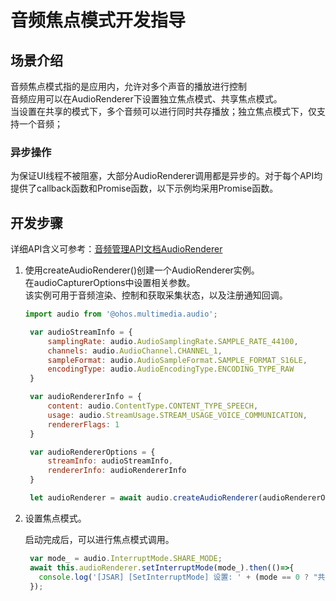 # 音频焦点模式开发指导

## 场景介绍
音频焦点模式指的是应用内，允许对多个声音的播放进行控制<br>
音频应用可以在AudioRenderer下设置独立焦点模式、共享焦点模式。<br>
当设置在共享的模式下，多个音频可以进行同时共存播放；独立焦点模式下，仅支持一个音频；

### 异步操作

为保证UI线程不被阻塞，大部分AudioRenderer调用都是异步的。对于每个API均提供了callback函数和Promise函数，以下示例均采用Promise函数。

## 开发步骤

详细API含义可参考：[音频管理API文档AudioRenderer](../reference/apis/js-apis-audio.md#audiorenderer8)


1. 使用createAudioRenderer()创建一个AudioRenderer实例。<br>
   在audioCapturerOptions中设置相关参数。<br>
   该实例可用于音频渲染、控制和获取采集状态，以及注册通知回调。<br>

   ```js
   import audio from '@ohos.multimedia.audio';

    var audioStreamInfo = {
        samplingRate: audio.AudioSamplingRate.SAMPLE_RATE_44100,
        channels: audio.AudioChannel.CHANNEL_1,
        sampleFormat: audio.AudioSampleFormat.SAMPLE_FORMAT_S16LE,
        encodingType: audio.AudioEncodingType.ENCODING_TYPE_RAW
    }
   
    var audioRendererInfo = {
        content: audio.ContentType.CONTENT_TYPE_SPEECH,
        usage: audio.StreamUsage.STREAM_USAGE_VOICE_COMMUNICATION,
        rendererFlags: 1
    }
   
    var audioRendererOptions = {
        streamInfo: audioStreamInfo,
        rendererInfo: audioRendererInfo
    }
   
    let audioRenderer = await audio.createAudioRenderer(audioRendererOptions);
   ```

2. 设置焦点模式。
   
   启动完成后，可以进行焦点模式调用。<br>

   ```js
    var mode_ = audio.InterruptMode.SHARE_MODE;
    await this.audioRenderer.setInterruptMode(mode_).then(()=>{
      console.log('[JSAR] [SetInterruptMode] 设置: ' + (mode == 0 ? "共享模式":"独立焦点模式") + "成功" );
    });
   ```

